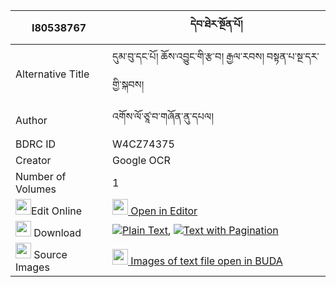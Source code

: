 |I80538767|དེབ་ཐེར་སྔོན་པོ། 
| --- | --- 
|Alternative Title |དུམ་བུ་དང་པོ། ཆོས་འབྱུང་གི་རྩ་བ། རྒྱལ་རབས། བསྟན་པ་སྔ་དར་གྱི་སྐབས།
|Author| འགོས་ལོ་ཙཱ་བ་གཞོན་ནུ་དཔལ།
|BDRC ID | W4CZ74375
|Creator | Google OCR
|Number of Volumes| 1
|<img width="25" src="https://img.icons8.com/color/25/000000/edit-property.png">Edit Online| [<img width="25" src="https://avatars.githubusercontent.com/u/45091458?s=200&v=4"> Open in Editor](http://editor.openpecha.org/I80538767)
|<img width="25" src="https://img.icons8.com/fluent/48/000000/download-2.png"/>  Download | [![](https://img.icons8.com/color/20/000000/txt.png)Plain Text](https://github.com/Openpecha/I80538767/releases/download/v2/debter_ngonpo_plain_I80538767.zip), [![](https://img.icons8.com/color/20/000000/txt.png)Text with Pagination](https://github.com/Openpecha/I80538767/releases/download/v2/debter_ngonpo_pages_I80538767.zip)
|<img width="25" src="https://img.icons8.com/plasticine/100/000000/pictures-folder.png"/>  Source Images | [<img width="25" src="https://library.bdrc.io/icons/BUDA-small.svg"> Images of text file open in BUDA](https://library.bdrc.io/show/bdr:W4CZ74375)
